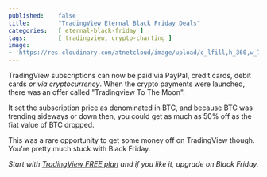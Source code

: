 ```yaml
---
published:    false
title:        "TradingView Eternal Black Friday Deals"
categories:   [ eternal-black-friday ]
tags:         [ tradingview, crypto-charting ]
image:
- 'https://res.cloudinary.com/atnetcloud/image/upload/c_lfill,h_360,w_700/v1588053657/atnet/altcoin-wallets/Screen_Shot_2020-04-28_at_12.57.04_kgpitv.jpg'
---
```


TradingView subscriptions can now be paid via PayPal, credit cards, debit cards _or via cryptocurrency_. When the crypto payments were launched, there was an offer called "Tradingview To The Moon".

It set the subscription price as denominated in BTC, and because BTC was trending sideways or down then, you could get as much as 50% off as the fiat value of BTC dropped.

This was a rare opportunity to get some money off on TradingView though. You're pretty much stuck with Black Friday.

<em>Start with <a href="http://bit.ly/at-tvd-eth" rel="nofollow">TradingView FREE plan</a> and if you like it, upgrade on Black Friday.</em>
